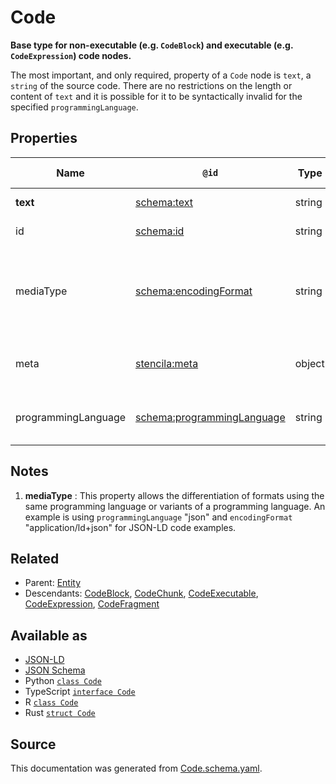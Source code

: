 # Code

**Base type for non-executable (e.g. `CodeBlock`) and executable (e.g. `CodeExpression`) code nodes.**

The most important, and only required, property of a `Code` node is `text`, a `string` of the source code. There are no restrictions on the length or content of `text` and it is possible for it to be syntactically invalid for the specified `programmingLanguage`.

## Properties

| Name                | `@id`                                                                | Type   | Description                                                                             | Inherited from      |
| ------------------- | -------------------------------------------------------------------- | ------ | --------------------------------------------------------------------------------------- | ------------------- |
| **text**            | [schema:text](https://schema.org/text)                               | string | The text of the code.                                                                   | [Code](Code.md)     |
| id                  | [schema:id](https://schema.org/id)                                   | string | The identifier for this item.                                                           | [Entity](Entity.md) |
| mediaType           | [schema:encodingFormat](https://schema.org/encodingFormat)           | string | Media type, typically expressed using a MIME format, of the code. See note [1](#notes). | [Code](Code.md)     |
| meta                | [stencila:meta](https://schema.stenci.la/meta.jsonld)                | object | Metadata associated with this item.                                                     | [Entity](Entity.md) |
| programmingLanguage | [schema:programmingLanguage](https://schema.org/programmingLanguage) | string | The programming language of the code.                                                   | [Code](Code.md)     |

## Notes

1. **mediaType** : This property allows the differentiation of formats using the same programming language or variants of a programming language. An example is using `programmingLanguage` "json" and `encodingFormat` "application/ld+json" for JSON-LD code examples.

## Related

- Parent: [Entity](Entity.md)
- Descendants: [CodeBlock](CodeBlock.md), [CodeChunk](CodeChunk.md), [CodeExecutable](CodeExecutable.md), [CodeExpression](CodeExpression.md), [CodeFragment](CodeFragment.md)

## Available as

- [JSON-LD](https://schema.stenci.la/Code.jsonld)
- [JSON Schema](https://schema.stenci.la/v1/Code.schema.json)
- Python [`class Code`](https://stencila.github.io/schema/python/docs/types.html#schema.types.Code)
- TypeScript [`interface Code`](https://stencila.github.io/schema/ts/docs/interfaces/code.html)
- R [`class Code`](https://cran.r-project.org/web/packages/stencilaschema/stencilaschema.pdf)
- Rust [`struct Code`](https://docs.rs/stencila-schema/latest/stencila_schema/struct.Code.html)

## Source

This documentation was generated from [Code.schema.yaml](https://github.com/stencila/stencila/blob/master/schema/Code.schema.yaml).
